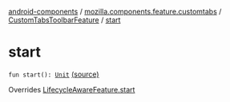 [android-components](../../index.md) / [mozilla.components.feature.customtabs](../index.md) / [CustomTabsToolbarFeature](index.md) / [start](./start.md)

# start

`fun start(): `[`Unit`](https://kotlinlang.org/api/latest/jvm/stdlib/kotlin/-unit/index.html) [(source)](https://github.com/mozilla-mobile/android-components/blob/master/components/feature/customtabs/src/main/java/mozilla/components/feature/customtabs/CustomTabsToolbarFeature.kt#L51)

Overrides [LifecycleAwareFeature.start](../../mozilla.components.support.base.feature/-lifecycle-aware-feature/start.md)

